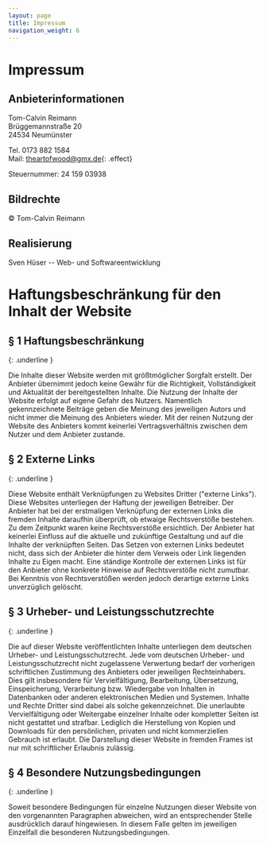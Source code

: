 ```yaml
---
layout: page
title: Impressum
navigation_weight: 6
---
```

# Impressum

## Anbieterinformationen

Tom-Calvin Reimann  
Brüggemannstraße 20  
24534 Neumünster

Tel. 0173 882 1584  
Mail: [theartofwood@gmx.de](mailto:theartofwood@gmx.de){: .effect}  

Steuernummer: 24 159 03938

## Bildrechte

&copy; Tom-Calvin Reimann

## Realisierung

Sven Hüser -- Web- und Softwareentwicklung

# Haftungsbeschränkung für den Inhalt der Website

## § 1 Haftungsbeschränkung
{: .underline }

Die Inhalte dieser Website werden mit größtmöglicher Sorgfalt erstellt. Der Anbieter
übernimmt jedoch keine Gewähr für die Richtigkeit, Vollständigkeit und Aktualität der
bereitgestellten Inhalte. Die Nutzung der Inhalte der Website erfolgt auf eigene Gefahr
des Nutzers. Namentlich gekennzeichnete Beiträge geben die Meinung des jeweiligen
Autors und nicht immer die Meinung des Anbieters wieder. Mit der reinen Nutzung der
Website des Anbieters kommt keinerlei Vertragsverhältnis zwischen dem Nutzer und dem
Anbieter zustande.

## § 2 Externe Links
{: .underline }

Diese Website enthält Verknüpfungen zu Websites Dritter ("externe Links"). Diese
Websites unterliegen der Haftung der jeweiligen Betreiber. Der Anbieter hat bei der
erstmaligen Verknüpfung der externen Links die fremden Inhalte daraufhin überprüft, ob
etwaige Rechtsverstöße bestehen. Zu dem Zeitpunkt waren keine Rechtsverstöße
ersichtlich. Der Anbieter hat keinerlei Einfluss auf die aktuelle und zukünftige Gestaltung
und auf die Inhalte der verknüpften Seiten. Das Setzen von externen Links bedeutet
nicht, dass sich der Anbieter die hinter dem Verweis oder Link liegenden Inhalte zu Eigen
macht. Eine ständige Kontrolle der externen Links ist für den Anbieter ohne konkrete
Hinweise auf Rechtsverstöße nicht zumutbar. Bei Kenntnis von Rechtsverstößen werden
jedoch derartige externe Links unverzüglich gelöscht.

## § 3 Urheber- und Leistungsschutzrechte
{: .underline }

Die auf dieser Website veröffentlichten Inhalte unterliegen dem deutschen Urheber- und
Leistungsschutzrecht. Jede vom deutschen Urheber- und Leistungsschutzrecht nicht
zugelassene Verwertung bedarf der vorherigen schriftlichen Zustimmung des Anbieters
oder jeweiligen Rechteinhabers. Dies gilt insbesondere für Vervielfältigung, Bearbeitung,
Übersetzung, Einspeicherung, Verarbeitung bzw. Wiedergabe von Inhalten in
Datenbanken oder anderen elektronischen Medien und Systemen. Inhalte und Rechte
Dritter sind dabei als solche gekennzeichnet. Die unerlaubte Vervielfältigung oder
Weitergabe einzelner Inhalte oder kompletter Seiten ist nicht gestattet und strafbar.
Lediglich die Herstellung von Kopien und Downloads für den persönlichen, privaten und
nicht kommerziellen Gebrauch ist erlaubt.
Die Darstellung dieser Website in fremden Frames ist nur mit schriftlicher Erlaubnis
zulässig.

## § 4 Besondere Nutzungsbedingungen
{: .underline }

Soweit besondere Bedingungen für einzelne Nutzungen dieser Website von den
vorgenannten Paragraphen abweichen, wird an entsprechender Stelle ausdrücklich
darauf hingewiesen. In diesem Falle gelten im jeweiligen Einzelfall die besonderen
Nutzungsbedingungen.
